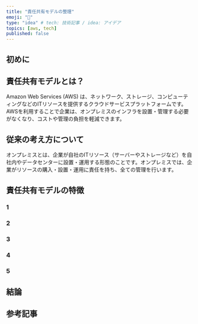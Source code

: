 ```yaml
---
title: "責任共有モデルの整理"
emoji: "📝"
type: "idea" # tech: 技術記事 / idea: アイデア
topics: [aws, tech]
published: false
---
```



## 初めに

## 責任共有モデルとは？

Amazon Web Services (AWS) は、ネットワーク、ストレージ、コンピューティングなどのITリソースを提供するクラウドサービスプラットフォームです。AWSを利用することで企業は、オンプレミスのインフラを設置・管理する必要がなくなり、コストや管理の負担を軽減できます。

## 従来の考え方について

オンプレミスとは、企業が自社のITリソース（サーバーやストレージなど）を自社内やデータセンターに設置・運用する形態のことです。オンプレミスでは、企業がリソースの購入・設置・運用に責任を持ち、全ての管理を行います。

## 責任共有モデルの特徴

### 1

### 2

### 3

### 4

### 5

## 結論

## 参考記事
